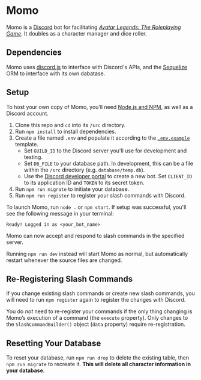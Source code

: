 # Momo

Momo is a [Discord](https://discord.com/) bot for facilitating [_Avatar Legends: The Roleplaying Game_](https://magpiegames.com/pages/avatarrpg). It doubles as a character manager and dice roller.

## Dependencies

Momo uses [discord.js](https://discord.js.org/) to interface with Discord's APIs, and the [Sequelize](https://sequelize.org/) ORM to interface with its own dabatase.

## Setup

To host your own copy of Momo, you’ll need [Node.js and NPM](https://docs.npmjs.com/downloading-and-installing-node-js-and-npm), as well as a Discord account.

1. Clone this repo and `cd` into its `/src` directory.
2. Run `npm install` to install dependencies.
3. Create a file named `.env` and populate it according to the [`.env.example`](./.env.example) template.
   - Set `GUILD_ID` to the Discord server you'll use for development and testing.
   - Set `DB_FILE` to your database path. In development, this can be a file within the `/src` directory (e.g. `database/temp.db`).
   - Use the [Discord developer portal](https://discord.com/developers/applications) to create a new bot. Set `CLIENT_ID` to its application ID and `TOKEN` to its secret token.
4. Run `npm run migrate` to initiate your database.
5. Run `npm run register` to register your slash commands with Discord.

To launch Momo, run `node .` or `npm start`. If setup was successful, you'll see the following message in your terminal:

```
Ready! Logged in as <your_bot_name>
```

Momo can now accept and respond to slash commands in the specified server.

Running `npm run dev` instead will start Momo as normal, but automatically restart whenever the source files are changed.

## Re-Registering Slash Commands

If you change existing slash commands or create new slash commands, you will need to run `npm register` again to register the changes with Discord.

You do _not_ need to re-register your commands if the only thing changing is Momo’s execution of a command (the `execute` property). Only changes to the `SlashCommandBuilder()` object (`data` property) require re-registration.

## Resetting Your Database

To reset your database, run `npm run drop` to delete the existing table, then `npm run migrate` to recreate it. **This will delete all character information in your database.**
